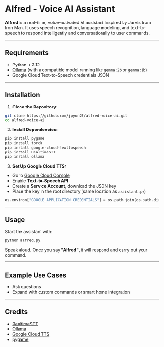 # Alfred - Voice AI Assistant

**Alfred** is a real-time, voice-activated AI assistant inspired by Jarvis from Iron Man. It uses speech recognition, language modeling, and text-to-speech to respond intelligently and conversationally to user commands.

---

## Requirements

- Python < 3.12
- [Ollama](https://ollama.com) (with a compatible model running like `gemma:2b` or `gemma:1b`)
- Google Cloud Text-to-Speech credentials JSON

---

## Installation

1. **Clone the Repository:**

```bash
git clone https://github.com/jpyon27/alfred-voice-ai.git
cd alfred-voice-ai
```

2. **Install Dependencies:**

```bash
pip install pygame
pip install torch
pip install google-cloud-texttospeech
pip install RealtimeSTT
pip install ollama
```

3. **Set Up Google Cloud TTS:**

- Go to [Google Cloud Console](https://console.cloud.google.com/)
- Enable **Text-to-Speech API**
- Create a **Service Account**, download the JSON key
- Place the key in the root directory (same location as `assistant.py`)

```python
os.environ["GOOGLE_APPLICATION_CREDENTIALS"] = os.path.join(os.path.dirname(__file__), "your_credentials_file.json")
```

---

## Usage

Start the assistant with:

```bash
python alfred.py
```

Speak aloud. Once you say **"Alfred"**, it will respond and carry out your command.

---

## Example Use Cases

- Ask questions
- Expand with custom commands or smart home integration

---

## Credits

- [RealtimeSTT](https://github.com/SYSTRAN/RealtimeSTT)
- [Ollama](https://ollama.com/)
- [Google Cloud TTS](https://cloud.google.com/text-to-speech)
- [pygame](https://www.pygame.org/)
